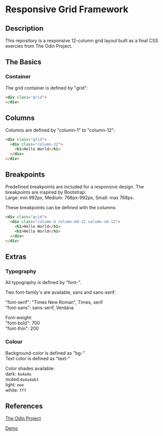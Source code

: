 # Responsive Grid Framework

## Description

This repository is a responsive 12-column grid layout built as a final CSS exercies from The Odin Project.

## The Basics

### Container

The grid container is defined by "grid":

```html
<div class="grid">
</div>
```

## Columns

Columns are defined by "column-1" to "column-12":

```html
<div class="grid">
  <div class="column-12">
    <h1>Hello World</h1>
  </div>
</div>
```

## Breakpoints

Predefined breakpoints are included for a responsive design.
The breakpoints are inspired by Bootstrap:<br>
Large: min 992px, Medium: 768px-992px, Small: max 768px.

These breakpoints can be defined with the columns:

```html
<div class="grid">
  <div class="column-6 column-md-12 column-sm-12">
    <h1>Hello World</h1>
    <h1>Hello World</h1>
  </div>
</div>
```

## Extras

### Typography

All typography is defined by "font-".

Two font-family's are available, sans and sans-serif:<br>

  "font-serif": "Times New Roman", Times, serif<br>
  "font-sans": sans-serif, Verdana 

Font-weight:<br>
  "font-bold": 700<br>
  "font-thin": 200

### Colour

Background-color is defined as "bg-"<br>
Text color is defined as "text-"

Color shades available:<br>
  dark: `4a4a4a`<br>
  muted:`4a4a4ab3`<br>
  light: `eee`<br>
  white: `fff`

  ## References

  [The Odin Project](https://www.theodinproject.com/courses/html-and-css/lessons/design-your-own-grid-based-framework)

  [Demo](https://andrewbonas.github.io/odin_clone/)







